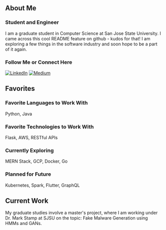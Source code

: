 ## About Me

### Student and Engineer

I am a graduate student in Computer Science at San Jose State University. I came across this cool README feature on github - kudos for that! I am exploring a few things in the software industry and soon hope to be a part of it again.

### Follow Me or Connect Here

<a href="https://www.linkedin.com/in/shamlisingh/" target="_blank"><img alt="LinkedIn" src="https://img.shields.io/badge/linkedin-%230077B5.svg?&style=for-the-badge&logo=linkedin&logoColor=white" /></a>
<a href="https://medium.com/@botdotcom" target="_blank"><img alt="Medium" src="https://img.shields.io/badge/medium-%2312100E.svg?&style=for-the-badge&logo=medium&logoColor=white" /></a>

## Favorites

### Favorite Languages to Work With

Python, Java

### Favorite Technologies to Work With

Flask, AWS, RESTful APIs

### Currently Exploring

MERN Stack, GCP, Docker, Go

### Planned for Future

Kubernetes, Spark, Flutter, GraphQL

## Current Work

My graduate studies involve a master's project, where I am working under Dr. Mark Stamp at SJSU on the topic: Fake Malware Generation using HMMs and GANs.
